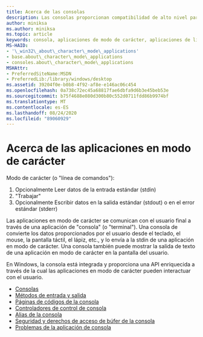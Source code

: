 ```yaml
---
title: Acerca de las consolas
description: Las consolas proporcionan compatibilidad de alto nivel para las aplicaciones de modo de carácter simple que interactúan con el usuario mediante el uso de funciones que leen la entrada estándar y escriben en la salida estándar o en un error estándar.
author: miniksa
ms.author: miniksa
ms.topic: article
keywords: consola, aplicaciones de modo de carácter, aplicaciones de línea de comandos, aplicaciones de terminal, API de consola
MS-HAID:
- '\_win32\_about\_character\_mode\_applications'
- base.about\_character\_mode\_applications
- consoles.about\_character\_mode\_applications
MSHAttr:
- PreferredSiteName:MSDN
- PreferredLib:/library/windows/desktop
ms.assetid: 39204f0e-b0b8-4f92-af8e-e146ac06c454
ms.openlocfilehash: 0a738c72ec45a68817fae6dbfa9d6b3e45beb53e
ms.sourcegitcommit: b75f4688e080d300b80c552d0711fdd86b9974bf
ms.translationtype: MT
ms.contentlocale: es-ES
ms.lasthandoff: 08/24/2020
ms.locfileid: "89060929"
---
```

# <a name="about-character-mode-applications"></a>Acerca de las aplicaciones en modo de carácter

Modo de carácter (o "línea de comandos"):

1. Opcionalmente Leer datos de la entrada estándar (stdin)
2. "Trabajar"
3. Opcionalmente Escribir datos en la salida estándar (stdout) o en el error estándar (stderr)

Las aplicaciones en modo de carácter se comunican con el usuario final a través de una aplicación de "consola" (o "terminal"). Una consola de convierte los datos proporcionados por el usuario desde el teclado, el mouse, la pantalla táctil, el lápiz, etc., y lo envía a la stdin de una aplicación en modo de carácter. Una consola también puede mostrar la salida de texto de una aplicación en modo de carácter en la pantalla del usuario.

En Windows, la consola está integrada y proporciona una API enriquecida a través de la cual las aplicaciones en modo de carácter pueden interactuar con el usuario.

- [Consolas](consoles.md)
- [Métodos de entrada y salida](input-and-output-methods.md)
- [Páginas de códigos de la consola](console-code-pages.md)
- [Controladores de control de consola](console-control-handlers.md)
- [Alias de la consola](console-aliases.md)
- [Seguridad y derechos de acceso de búfer de la consola](console-buffer-security-and-access-rights.md)
- [Problemas de la aplicación de consola](console-application-issues.md)

 

 




